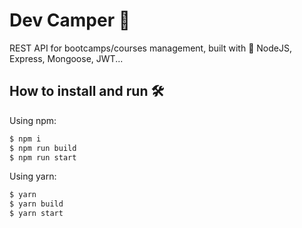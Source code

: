 # Dev Camper 🚀

REST API for bootcamps/courses management, built with 💚 NodeJS, Express, Mongoose, JWT...

## How to install and run 🛠
Using npm:
```bash
$ npm i
$ npm run build
$ npm run start
```

Using yarn:

```bash
$ yarn
$ yarn build
$ yarn start
```
